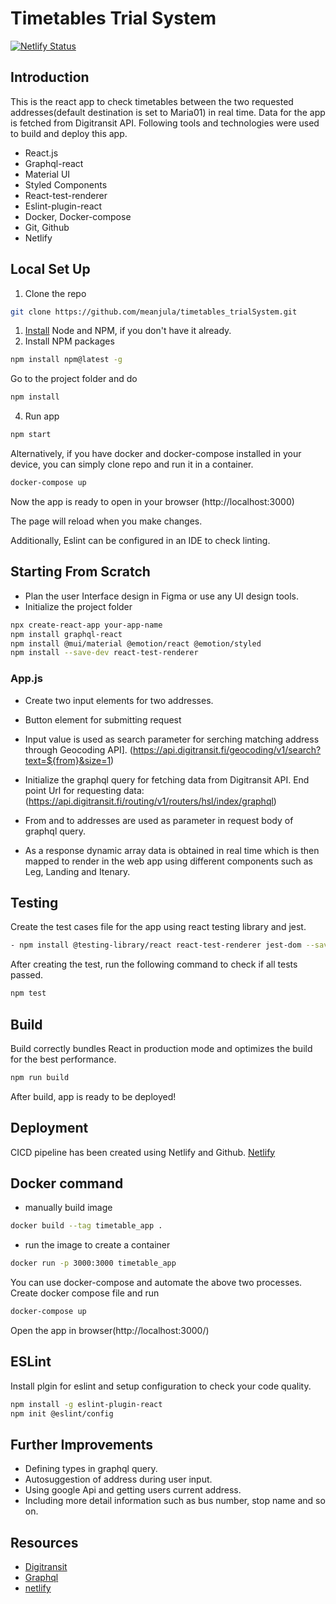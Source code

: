 # Timetables Trial System

[![Netlify Status](https://api.netlify.com/api/v1/badges/771a3e8d-f72a-4fe0-96b2-5391f86972c1/deploy-status)](https://app.netlify.com/sites/timetable-demo-project/deploys)

## Introduction

This is the react app to check timetables between the two requested addresses(default destination is set to Maria01) in real time. Data for the app is fetched from Digitransit API. Following tools and technologies were used to build and deploy this app.

- React.js
- Graphql-react
- Material UI
- Styled Components
- React-test-renderer
- Eslint-plugin-react
- Docker, Docker-compose
- Git, Github
- Netlify


## Local Set Up
1. Clone the repo

```sh
git clone https://github.com/meanjula/timetables_trialSystem.git
```
1. [Install](https://nodejs.org/en/download/) Node and NPM, if you don't have it already.
2. Install NPM packages
```sh
npm install npm@latest -g
```
Go to the project folder and do

```sh
npm install
```

4. Run app

```sh
npm start
```

Alternatively, if you have docker and docker-compose installed in your device, you can simply clone repo and run it in a container.

```sh
docker-compose up
```

Now the app is ready to open in your browser (http://localhost:3000)

The page will reload when you make changes.

Additionally, Eslint can be configured in an IDE to check linting.

## Starting From Scratch
- Plan the user Interface design in Figma or use any UI design tools.
- Initialize the project folder 
```sh
npx create-react-app your-app-name
npm install graphql-react
npm install @mui/material @emotion/react @emotion/styled
npm install --save-dev react-test-renderer
```
### App.js
- Create two input elements for two addresses.
- Button element for submitting request 
- Input value is used as search parameter for serching matching address through Geocoding API].
 (https://api.digitransit.fi/geocoding/v1/search?text=${from}&size=1)

- Initialize the  graphql query for fetching data from Digitransit API.
End point Url for requesting data:
(https://api.digitransit.fi/routing/v1/routers/hsl/index/graphql)

- From and to addresses are used as parameter in request body of graphql query.
- As a response dynamic array data is obtained in real time which is then mapped to render in the web app using different components such as Leg, Landing and Itenary.

## Testing
Create the test cases file for the app using react testing library and jest.
```sh
- npm install @testing-library/react react-test-renderer jest-dom --save-dev (for testing)
```
After creating the test, run the following command to check if all tests passed.

```sh
npm test
```

## Build

Build correctly bundles React in production mode and optimizes the build for the best performance.

```sh
npm run build
```

After build, app is ready to be deployed!

## Deployment

CICD pipeline has been created using Netlify and Github.
[Netlify](https://timetable-demo-project.netlify.app)
## Docker command

-  manually  build image 

```sh
docker build --tag timetable_app .
```
- run the image to create a container
```sh
docker run -p 3000:3000 timetable_app
```
You can use docker-compose and automate the above two processes. Create docker compose file and run
```sh
docker-compose up
```

Open the app in browser(http://localhost:3000/)

## ESLint
Install plgin for eslint and setup configuration to check your code quality.

```sh
npm install -g eslint-plugin-react
npm init @eslint/config
```
## Further Improvements
- Defining types in graphql query.
- Autosuggestion of address during user input.
- Using google Api and getting users current address.
- Including more detail information such as bus number, stop name and so on.

## Resources

- [Digitransit](https://digitransit.fi/en/developers/apis/)
- [Graphql](https://graphql.org/learn)
- [netlify](https://docs.netlify.com/get-started)
